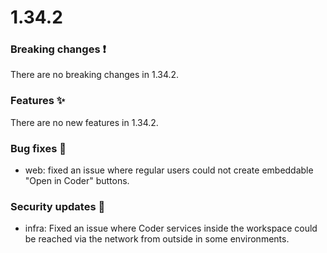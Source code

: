 # 1.34.2

### Breaking changes ❗

There are no breaking changes in 1.34.2.

### Features ✨

There are no new features in 1.34.2.

### Bug fixes 🐛

- web: fixed an issue where regular users could not create embeddable "Open in
  Coder" buttons.

### Security updates 🔐

- infra: Fixed an issue where Coder services inside the workspace could be
  reached via the network from outside in some environments.
